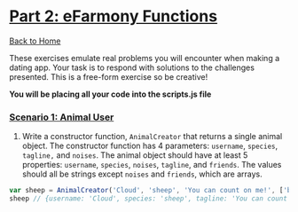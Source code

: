 # [Part 2: eFarmony Functions](id:pt2)
[Back to Home](https://github.com/bgando/JS102)

These exercises emulate real problems you will encounter when making a dating app. Your task is to respond with solutions to the challenges presented. This is a free-form exercise so be creative!

**You will be placing all your code into the scripts.js file** 

### [Scenario 1: Animal User](id:profile)

1. Write a constructor function, `AnimalCreator` that returns a single animal object. The constructor function has 4 parameters: `username`, `species`, `tagline,` and `noises`. The animal object should have at least 5 properties: `username`, `species`, `noises`, `tagline`, and `friends`. The values should all be strings except `noises` and `friends`, which are arrays. 
  
  ```javascript
  var sheep = AnimalCreator('Cloud', 'sheep', 'You can count on me!', ['baahhh', 'arrgg', 'chewchewchew'])
  sheep // {username: 'Cloud', species: 'sheep', tagline: 'You can count on me!', noises: ['baahhh', 'arrgg', 'chewchewchew'], friends: []}
  


